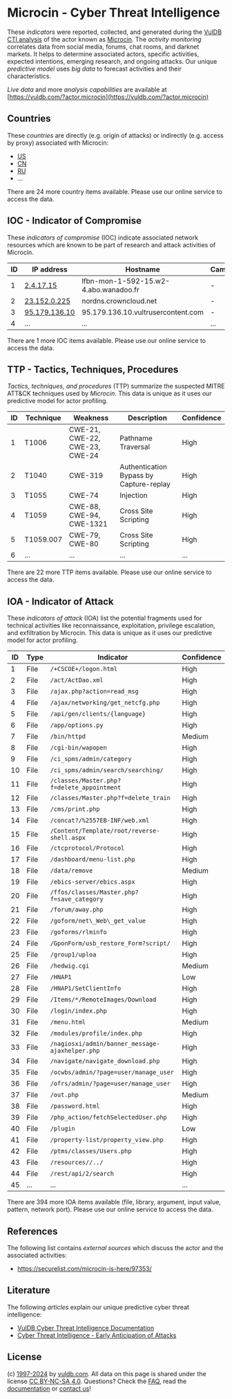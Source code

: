 # Microcin - Cyber Threat Intelligence

These _indicators_ were reported, collected, and generated during the [VulDB CTI analysis](https://vuldb.com/?kb.cti) of the actor known as [Microcin](https://vuldb.com/?actor.microcin). The _activity monitoring_ correlates data from social media, forums, chat rooms, and darknet markets. It helps to determine associated actors, specific activities, expected intentions, emerging research, and ongoing attacks. Our unique _predictive model_ uses _big data_ to forecast activities and their characteristics.

_Live data_ and more _analysis capabilities_ are available at [https://vuldb.com/?actor.microcin](https://vuldb.com/?actor.microcin)

## Countries

These _countries_ are directly (e.g. origin of attacks) or indirectly (e.g. access by proxy) associated with Microcin:

* [US](https://vuldb.com/?country.us)
* [CN](https://vuldb.com/?country.cn)
* [RU](https://vuldb.com/?country.ru)
* ...

There are 24 more country items available. Please use our online service to access the data.

## IOC - Indicator of Compromise

These _indicators of compromise_ (IOC) indicate associated network resources which are known to be part of research and attack activities of Microcin.

ID | IP address | Hostname | Campaign | Confidence
-- | ---------- | -------- | -------- | ----------
1 | [2.4.17.15](https://vuldb.com/?ip.2.4.17.15) | lfbn-mon-1-592-15.w2-4.abo.wanadoo.fr | - | High
2 | [23.152.0.225](https://vuldb.com/?ip.23.152.0.225) | nordns.crowncloud.net | - | High
3 | [95.179.136.10](https://vuldb.com/?ip.95.179.136.10) | 95.179.136.10.vultrusercontent.com | - | High
4 | ... | ... | ... | ...

There are 1 more IOC items available. Please use our online service to access the data.

## TTP - Tactics, Techniques, Procedures

_Tactics, techniques, and procedures_ (TTP) summarize the suspected MITRE ATT&CK techniques used by _Microcin_. This data is unique as it uses our predictive model for actor profiling.

ID | Technique | Weakness | Description | Confidence
-- | --------- | -------- | ----------- | ----------
1 | T1006 | CWE-21, CWE-22, CWE-23, CWE-24 | Pathname Traversal | High
2 | T1040 | CWE-319 | Authentication Bypass by Capture-replay | High
3 | T1055 | CWE-74 | Injection | High
4 | T1059 | CWE-88, CWE-94, CWE-1321 | Cross Site Scripting | High
5 | T1059.007 | CWE-79, CWE-80 | Cross Site Scripting | High
6 | ... | ... | ... | ...

There are 22 more TTP items available. Please use our online service to access the data.

## IOA - Indicator of Attack

These _indicators of attack_ (IOA) list the potential fragments used for technical activities like reconnaissance, exploitation, privilege escalation, and exfiltration by Microcin. This data is unique as it uses our predictive model for actor profiling.

ID | Type | Indicator | Confidence
-- | ---- | --------- | ----------
1 | File | `/+CSCOE+/logon.html` | High
2 | File | `/act/ActDao.xml` | High
3 | File | `/ajax.php?action=read_msg` | High
4 | File | `/ajax/networking/get_netcfg.php` | High
5 | File | `/api/gen/clients/{language}` | High
6 | File | `/app/options.py` | High
7 | File | `/bin/httpd` | Medium
8 | File | `/cgi-bin/wapopen` | High
9 | File | `/ci_spms/admin/category` | High
10 | File | `/ci_spms/admin/search/searching/` | High
11 | File | `/classes/Master.php?f=delete_appointment` | High
12 | File | `/classes/Master.php?f=delete_train` | High
13 | File | `/cms/print.php` | High
14 | File | `/concat?/%2557EB-INF/web.xml` | High
15 | File | `/Content/Template/root/reverse-shell.aspx` | High
16 | File | `/ctcprotocol/Protocol` | High
17 | File | `/dashboard/menu-list.php` | High
18 | File | `/data/remove` | Medium
19 | File | `/ebics-server/ebics.aspx` | High
20 | File | `/ffos/classes/Master.php?f=save_category` | High
21 | File | `/forum/away.php` | High
22 | File | `/goform/net\_Web\_get_value` | High
23 | File | `/goforms/rlminfo` | High
24 | File | `/GponForm/usb_restore_Form?script/` | High
25 | File | `/group1/uploa` | High
26 | File | `/hedwig.cgi` | Medium
27 | File | `/HNAP1` | Low
28 | File | `/HNAP1/SetClientInfo` | High
29 | File | `/Items/*/RemoteImages/Download` | High
30 | File | `/login/index.php` | High
31 | File | `/menu.html` | Medium
32 | File | `/modules/profile/index.php` | High
33 | File | `/nagiosxi/admin/banner_message-ajaxhelper.php` | High
34 | File | `/navigate/navigate_download.php` | High
35 | File | `/ocwbs/admin/?page=user/manage_user` | High
36 | File | `/ofrs/admin/?page=user/manage_user` | High
37 | File | `/out.php` | Medium
38 | File | `/password.html` | High
39 | File | `/php_action/fetchSelectedUser.php` | High
40 | File | `/plugin` | Low
41 | File | `/property-list/property_view.php` | High
42 | File | `/ptms/classes/Users.php` | High
43 | File | `/resources//../` | High
44 | File | `/rest/api/2/search` | High
45 | ... | ... | ...

There are 394 more IOA items available (file, library, argument, input value, pattern, network port). Please use our online service to access the data.

## References

The following list contains _external sources_ which discuss the actor and the associated activities:

* https://securelist.com/microcin-is-here/97353/

## Literature

The following _articles_ explain our unique predictive cyber threat intelligence:

* [VulDB Cyber Threat Intelligence Documentation](https://vuldb.com/?kb.cti)
* [Cyber Threat Intelligence - Early Anticipation of Attacks](https://www.scip.ch/en/?labs.20201022)

## License

(c) [1997-2024](https://vuldb.com/?kb.changelog) by [vuldb.com](https://vuldb.com/?kb.about). All data on this page is shared under the license [CC BY-NC-SA 4.0](https://creativecommons.org/licenses/by-nc-sa/4.0/). Questions? Check the [FAQ](https://vuldb.com/?kb.faq), read the [documentation](https://vuldb.com/?kb) or [contact us](https://vuldb.com/?contact)!
